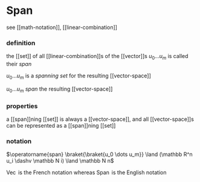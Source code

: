 # Span

see [[math-notation]], [[linear-combination]]

### definition

the [[set]] of all [[linear-combination]]s of the [[vector]]s $u_0 \dots u_m$ is called their _span_

$u_0 \dots u_m$ is a _spanning set_ for the resulting [[vector-space]]

$u_0 \dots u_m$ _span_ the resulting [[vector-space]]

### properties

a [[span]]ning [[set]] is always a [[vector-space]], and all [[vector-space]]s can be represented as a [[span]]ning [[set]]

### notation

$\operatorname{span} \braket{\braket{u_0 \dots u_m}} \land (\mathbb R^n u_i \dashv \mathbb N i) \land \mathbb N n$

$\operatorname{Vec}$ is the French notation whereas $\operatorname{Span}$ is the English notation
